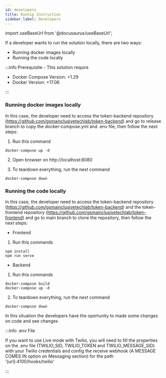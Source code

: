 ```yaml
---
id: developers
title: Runnig Instruction
sidebar_label: Developers
---
```


import useBaseUrl from '@docusaurus/useBaseUrl';


If a developer wants to run the solution locally, there are two ways:

- Running docker images locally
- Running the code locally

:::info Prerequisite - This solution require

- Docker Compose Version: +1.29
- Docker Version: +17.06

:::

### Running docker images locally

In this case, the developer need to access the token-backend repository (https://github.com/gsmainclusivetechlab/token-backend) and go to release branch to copy the docker-compose.yml and .env file, then follow the next steps:

1. Run this command

```
docker-compose up -d 
```

2. Open browser on http://localhost:8080

3. To teardown everything, run the next command
     
```
docker-compose down
```

### Running the code locally

In this case, the developer need to access the token-backend repository (https://github.com/gsmainclusivetechlab/token-backend) and the token-frontend repository (https://github.com/gsmainclusivetechlab/token-frontend) and go to main branch to clone the repository, then follow the next steps:

- Frontend

1. Run this commands

```
npm install
npm run serve
```

- Backend

1. Run this commands

```
docker-compose build
docker-compose up -d 
```

2. To teardown everything, run the next command
     
```
docker-compose down
```

In this situation the developers have the oportunity to made some changes on code and see changes  


:::info .env File

If you want to use Live mode with Twilio, you will need to fill the properties on the .env file (TWILIO_SID, TWILIO_TOKEN and TWILIO_MESSAGE_SID) with your Twilio credentials and config the receive webhook (A MESSAGE COMES IN option on Messaging section) for the path '{url}:4100/hooks/twilio'

:::
